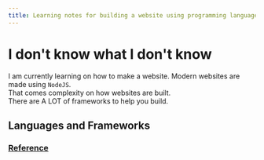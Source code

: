 ```yaml
---
title: Learning notes for building a website using programming languages
---
```


# I don't know what I don't know

I am currently learning on how to make a website. 
Modern websites are made using `NodeJS`.  
That comes complexity on how websites are built.  
There are A LOT of  frameworks to help you build.

## Languages and Frameworks



### [Reference](https://www.youtube.com/watch?v=2_Tu8o1LZFA)


